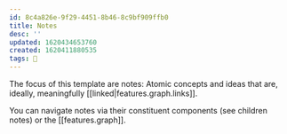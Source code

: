 ```yaml
---
id: 8c4a826e-9f29-4451-8b46-8c9bf909ffb0
title: Notes
desc: ''
updated: 1620434653760
created: 1620411880535
tags: 🎋
---
```


The focus of this template are notes: Atomic concepts and ideas that are, ideally, meaningfully [[linked|features.graph.links]]. 

You can navigate notes via their constituent components (see children notes) or the [[features.graph]].
